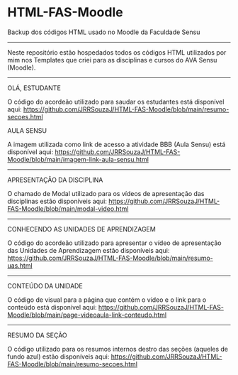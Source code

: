 # HTML-FAS-Moodle
Backup dos códigos HTML usado no Moodle da Faculdade Sensu

* * *

Neste repositório estão hospedados todos os códigos HTML utilizados por mim nos Templates 
que criei para as disciplinas e cursos do AVA Sensu (Moodle).

* * *

OLÁ, ESTUDANTE

O código do acordeão utilizado para saudar os estudantes está disponível aqui:
https://github.com/JRRSouzaJ/HTML-FAS-Moodle/blob/main/resumo-secoes.html

AULA SENSU

A imagem utilizada como link de acesso a atividade BBB (Aula Sensu) está disponível aqui:
https://github.com/JRRSouzaJ/HTML-FAS-Moodle/blob/main/imagem-link-aula-sensu.html

* * * 

APRESENTAÇÃO DA DISCIPLINA

O chamado de Modal utilizado para os vídeos de apresentação das disciplinas estão disponíveis aqui: 
https://github.com/JRRSouzaJ/HTML-FAS-Moodle/blob/main/modal-video.html

* * * 

CONHECENDO AS UNIDADES DE APRENDIZAGEM

O código do acordeão utilizado para apresentar o vídeo de apresentação das Unidades de Aprendizagem
estão disponíveis aqui: https://github.com/JRRSouzaJ/HTML-FAS-Moodle/blob/main/resumo-uas.html

* * *

CONTEÚDO DA UNIDADE

O código de visual para a página que contém o vídeo e o link para o conteúdo está disponível aqui:
https://github.com/JRRSouzaJ/HTML-FAS-Moodle/blob/main/page-videoaula-link-conteudo.html

* * *

RESUMO DA SEÇÃO

O código utilizado para os resumos internos destro das seções (aqueles de fundo azul) estão disponíveis
aqui: https://github.com/JRRSouzaJ/HTML-FAS-Moodle/blob/main/resumo-secoes.html




